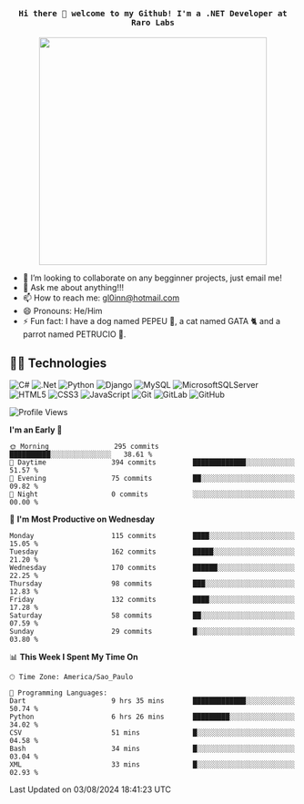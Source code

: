 <h4 align="center"><samp> Hi there 👋  welcome to my Github! I'm a .NET Developer at Raro Labs </samp></h4>

<p align="center">
  <img height = '400' src="https://media3.giphy.com/media/qgQUggAC3Pfv687qPC/giphy.gif">
</p>


<!--<p align="center">
<a href= "https://dev.to/ari_hacks"><img src="https://img.icons8.com/windows/32/000000/dev.png"/></a>
<a href= "https://twitter.com/ari_hacks"><img src="https://img.icons8.com/material-outlined/32/000000/twitter.png"/></a>
<a href= "https://ko-fi.com/ari_hacks"><img src="https://img.icons8.com/pastel-glyph/32/000000/like--v1.png"/></a>
</p>
-->
- 👯 I’m looking to collaborate on any begginner projects, just email me!
- 💬 Ask me about anything!!!
- 📫 How to reach me: gl0inn@hotmail.com
- 😄 Pronouns: He/Him
- ⚡ Fun fact: I have a dog named PEPEU 🌭, a cat named GATA 🐈 and a parrot named PETRUCIO 🦜.

## 🧙🏻 Technologies  

![C#](https://img.shields.io/badge/c%23-%23239120.svg?style=for-the-badge&logo=c-sharp&logoColor=white)
![.Net](https://img.shields.io/badge/.NET-5C2D91?style=for-the-badge&logo=.net&logoColor=white)
![Python](https://img.shields.io/badge/python-3670A0?style=for-the-badge&logo=python&logoColor=ffdd54)
![Django](https://img.shields.io/badge/django-%23092E20.svg?style=for-the-badge&logo=django&logoColor=white)
![MySQL](https://img.shields.io/badge/mysql-%2300f.svg?style=for-the-badge&logo=mysql&logoColor=white)
![MicrosoftSQLServer](https://img.shields.io/badge/Microsoft%20SQL%20Sever-CC2927?style=for-the-badge&logo=microsoft%20sql%20server&logoColor=white)
![HTML5](https://img.shields.io/badge/html5-%23E34F26.svg?style=for-the-badge&logo=html5&logoColor=white)
![CSS3](https://img.shields.io/badge/css3-%231572B6.svg?style=for-the-badge&logo=css3&logoColor=white)
![JavaScript](https://img.shields.io/badge/javascript-%23323330.svg?style=for-the-badge&logo=javascript&logoColor=%23F7DF1E)
![Git](https://img.shields.io/badge/git-%23F05033.svg?style=for-the-badge&logo=git&logoColor=white)
![GitLab](https://img.shields.io/badge/gitlab-%23181717.svg?style=for-the-badge&logo=gitlab&logoColor=white)
![GitHub](https://img.shields.io/badge/github-%23121011.svg?style=for-the-badge&logo=github&logoColor=white)

<!--START_SECTION:waka-->
![Profile Views](http://img.shields.io/badge/Profile%20Views-0-blue)

**I'm an Early 🐤** 

```text
🌞 Morning                295 commits         ██████████░░░░░░░░░░░░░░░   38.61 % 
🌆 Daytime                394 commits         █████████████░░░░░░░░░░░░   51.57 % 
🌃 Evening                75 commits          ██░░░░░░░░░░░░░░░░░░░░░░░   09.82 % 
🌙 Night                  0 commits           ░░░░░░░░░░░░░░░░░░░░░░░░░   00.00 % 
```
📅 **I'm Most Productive on Wednesday** 

```text
Monday                   115 commits         ████░░░░░░░░░░░░░░░░░░░░░   15.05 % 
Tuesday                  162 commits         █████░░░░░░░░░░░░░░░░░░░░   21.20 % 
Wednesday                170 commits         ██████░░░░░░░░░░░░░░░░░░░   22.25 % 
Thursday                 98 commits          ███░░░░░░░░░░░░░░░░░░░░░░   12.83 % 
Friday                   132 commits         ████░░░░░░░░░░░░░░░░░░░░░   17.28 % 
Saturday                 58 commits          ██░░░░░░░░░░░░░░░░░░░░░░░   07.59 % 
Sunday                   29 commits          █░░░░░░░░░░░░░░░░░░░░░░░░   03.80 % 
```


📊 **This Week I Spent My Time On** 

```text
🕑︎ Time Zone: America/Sao_Paulo

💬 Programming Languages: 
Dart                     9 hrs 35 mins       █████████████░░░░░░░░░░░░   50.74 % 
Python                   6 hrs 26 mins       █████████░░░░░░░░░░░░░░░░   34.02 % 
CSV                      51 mins             █░░░░░░░░░░░░░░░░░░░░░░░░   04.58 % 
Bash                     34 mins             █░░░░░░░░░░░░░░░░░░░░░░░░   03.04 % 
XML                      33 mins             █░░░░░░░░░░░░░░░░░░░░░░░░   02.93 % 
```


 Last Updated on 03/08/2024 18:41:23 UTC
<!--END_SECTION:waka-->

